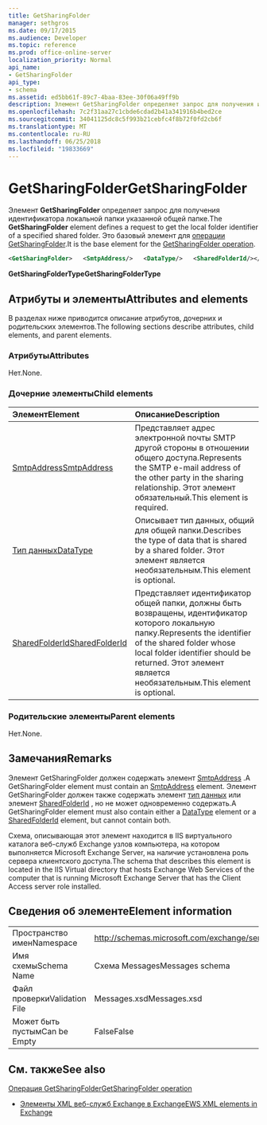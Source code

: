 ```yaml
---
title: GetSharingFolder
manager: sethgros
ms.date: 09/17/2015
ms.audience: Developer
ms.topic: reference
ms.prod: office-online-server
localization_priority: Normal
api_name:
- GetSharingFolder
api_type:
- schema
ms.assetid: ed5bb61f-89c7-4baa-83ee-30f06a49ff9b
description: Элемент GetSharingFolder определяет запрос для получения идентификатора локальной папки указанной общей папке. Это базовый элемент для операции GetSharingFolder.
ms.openlocfilehash: 7c2f31aa27c1cbde6cdad2b41a341916b4bed2ce
ms.sourcegitcommit: 34041125dc8c5f993b21cebfc4f8b72f0fd2cb6f
ms.translationtype: MT
ms.contentlocale: ru-RU
ms.lasthandoff: 06/25/2018
ms.locfileid: "19833669"
---
```

# <a name="getsharingfolder"></a><span data-ttu-id="88d24-104">GetSharingFolder</span><span class="sxs-lookup"><span data-stu-id="88d24-104">GetSharingFolder</span></span>

<span data-ttu-id="88d24-105">Элемент **GetSharingFolder** определяет запрос для получения идентификатора локальной папки указанной общей папке.</span><span class="sxs-lookup"><span data-stu-id="88d24-105">The **GetSharingFolder** element defines a request to get the local folder identifier of a specified shared folder.</span></span> <span data-ttu-id="88d24-106">Это базовый элемент для [операции GetSharingFolder](getsharingfolder-operation.md).</span><span class="sxs-lookup"><span data-stu-id="88d24-106">It is the base element for the [GetSharingFolder operation](getsharingfolder-operation.md).</span></span>
  
```xml
<GetSharingFolder>   <SmtpAddress/>   <DataType/>   <SharedFolderId/></GetSharingFolder>
```

 <span data-ttu-id="88d24-107">**GetSharingFolderType**</span><span class="sxs-lookup"><span data-stu-id="88d24-107">**GetSharingFolderType**</span></span>
## <a name="attributes-and-elements"></a><span data-ttu-id="88d24-108">Атрибуты и элементы</span><span class="sxs-lookup"><span data-stu-id="88d24-108">Attributes and elements</span></span>

<span data-ttu-id="88d24-109">В разделах ниже приводится описание атрибутов, дочерних и родительских элементов.</span><span class="sxs-lookup"><span data-stu-id="88d24-109">The following sections describe attributes, child elements, and parent elements.</span></span>
  
### <a name="attributes"></a><span data-ttu-id="88d24-110">Атрибуты</span><span class="sxs-lookup"><span data-stu-id="88d24-110">Attributes</span></span>

<span data-ttu-id="88d24-111">Нет.</span><span class="sxs-lookup"><span data-stu-id="88d24-111">None.</span></span>
  
### <a name="child-elements"></a><span data-ttu-id="88d24-112">Дочерние элементы</span><span class="sxs-lookup"><span data-stu-id="88d24-112">Child elements</span></span>

|<span data-ttu-id="88d24-113">**Элемент**</span><span class="sxs-lookup"><span data-stu-id="88d24-113">**Element**</span></span>|<span data-ttu-id="88d24-114">**Описание**</span><span class="sxs-lookup"><span data-stu-id="88d24-114">**Description**</span></span>|
|:-----|:-----|
|[<span data-ttu-id="88d24-115">SmtpAddress</span><span class="sxs-lookup"><span data-stu-id="88d24-115">SmtpAddress</span></span>](smtpaddress.md) <br/> |<span data-ttu-id="88d24-116">Представляет адрес электронной почты SMTP другой стороны в отношении общего доступа.</span><span class="sxs-lookup"><span data-stu-id="88d24-116">Represents the SMTP e-mail address of the other party in the sharing relationship.</span></span> <span data-ttu-id="88d24-117">Этот элемент обязательный.</span><span class="sxs-lookup"><span data-stu-id="88d24-117">This element is required.</span></span>  <br/> |
|[<span data-ttu-id="88d24-118">Тип данных</span><span class="sxs-lookup"><span data-stu-id="88d24-118">DataType</span></span>](datatype.md) <br/> |<span data-ttu-id="88d24-119">Описывает тип данных, общий для общей папки.</span><span class="sxs-lookup"><span data-stu-id="88d24-119">Describes the type of data that is shared by a shared folder.</span></span> <span data-ttu-id="88d24-120">Этот элемент является необязательным.</span><span class="sxs-lookup"><span data-stu-id="88d24-120">This element is optional.</span></span>  <br/> |
|[<span data-ttu-id="88d24-121">SharedFolderId</span><span class="sxs-lookup"><span data-stu-id="88d24-121">SharedFolderId</span></span>](sharedfolderid.md) <br/> |<span data-ttu-id="88d24-122">Представляет идентификатор общей папки, должны быть возвращены, идентификатор которого локальную папку.</span><span class="sxs-lookup"><span data-stu-id="88d24-122">Represents the identifier of the shared folder whose local folder identifier should be returned.</span></span> <span data-ttu-id="88d24-123">Этот элемент является необязательным.</span><span class="sxs-lookup"><span data-stu-id="88d24-123">This element is optional.</span></span>  <br/> |
   
### <a name="parent-elements"></a><span data-ttu-id="88d24-124">Родительские элементы</span><span class="sxs-lookup"><span data-stu-id="88d24-124">Parent elements</span></span>

<span data-ttu-id="88d24-125">Нет.</span><span class="sxs-lookup"><span data-stu-id="88d24-125">None.</span></span>
  
## <a name="remarks"></a><span data-ttu-id="88d24-126">Замечания</span><span class="sxs-lookup"><span data-stu-id="88d24-126">Remarks</span></span>

<span data-ttu-id="88d24-127">Элемент GetSharingFolder должен содержать элемент [SmtpAddress](smtpaddress.md) .</span><span class="sxs-lookup"><span data-stu-id="88d24-127">A GetSharingFolder element must contain an [SmtpAddress](smtpaddress.md) element.</span></span> <span data-ttu-id="88d24-128">Элемент GetSharingFolder должен также содержать элемент [тип данных](datatype.md) или элемент [SharedFolderId](sharedfolderid.md) , но не может одновременно содержать.</span><span class="sxs-lookup"><span data-stu-id="88d24-128">A GetSharingFolder element must also contain either a [DataType](datatype.md) element or a [SharedFolderId](sharedfolderid.md) element, but cannot contain both.</span></span> 
  
<span data-ttu-id="88d24-129">Схема, описывающая этот элемент находится в IIS виртуального каталога веб-служб Exchange узлов компьютера, на котором выполняется Microsoft Exchange Server, на наличие установлена роль сервера клиентского доступа.</span><span class="sxs-lookup"><span data-stu-id="88d24-129">The schema that describes this element is located in the IIS Virtual directory that hosts Exchange Web Services of the computer that is running Microsoft Exchange Server that has the Client Access server role installed.</span></span>
  
## <a name="element-information"></a><span data-ttu-id="88d24-130">Сведения об элементе</span><span class="sxs-lookup"><span data-stu-id="88d24-130">Element information</span></span>

|||
|:-----|:-----|
|<span data-ttu-id="88d24-131">Пространство имен</span><span class="sxs-lookup"><span data-stu-id="88d24-131">Namespace</span></span>  <br/> |http://schemas.microsoft.com/exchange/services/2006/messages  <br/> |
|<span data-ttu-id="88d24-132">Имя схемы</span><span class="sxs-lookup"><span data-stu-id="88d24-132">Schema Name</span></span>  <br/> |<span data-ttu-id="88d24-133">Схема Messages</span><span class="sxs-lookup"><span data-stu-id="88d24-133">Messages schema</span></span>  <br/> |
|<span data-ttu-id="88d24-134">Файл проверки</span><span class="sxs-lookup"><span data-stu-id="88d24-134">Validation File</span></span>  <br/> |<span data-ttu-id="88d24-135">Messages.xsd</span><span class="sxs-lookup"><span data-stu-id="88d24-135">Messages.xsd</span></span>  <br/> |
|<span data-ttu-id="88d24-136">Может быть пустым</span><span class="sxs-lookup"><span data-stu-id="88d24-136">Can be Empty</span></span>  <br/> |<span data-ttu-id="88d24-137">False</span><span class="sxs-lookup"><span data-stu-id="88d24-137">False</span></span>  <br/> |
   
## <a name="see-also"></a><span data-ttu-id="88d24-138">См. также</span><span class="sxs-lookup"><span data-stu-id="88d24-138">See also</span></span>



[<span data-ttu-id="88d24-139">Операция GetSharingFolder</span><span class="sxs-lookup"><span data-stu-id="88d24-139">GetSharingFolder operation</span></span>](getsharingfolder-operation.md)


- [<span data-ttu-id="88d24-140">Элементы XML веб-служб Exchange в Exchange</span><span class="sxs-lookup"><span data-stu-id="88d24-140">EWS XML elements in Exchange</span></span>](ews-xml-elements-in-exchange.md)

